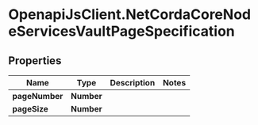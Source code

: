 # OpenapiJsClient.NetCordaCoreNodeServicesVaultPageSpecification

## Properties

Name | Type | Description | Notes
------------ | ------------- | ------------- | -------------
**pageNumber** | **Number** |  | 
**pageSize** | **Number** |  | 


